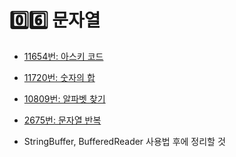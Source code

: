 # 0️⃣6️⃣  문자열

* [11654번: 아스키 코드](11654.md)
* [11720번: 숫자의 합](11720.md)
* [10809번: 알파벳 찾기](10809.md)
* [2675번: 문자열 반복](2675.md)

* StringBuffer, BufferedReader 사용법 후에 정리할 것